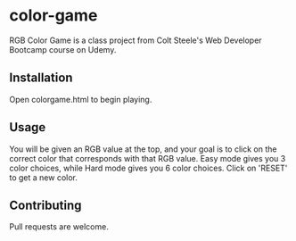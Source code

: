 # color-game
RGB Color Game is a class project from Colt Steele's Web Developer Bootcamp course on Udemy.


## Installation

Open colorgame.html to begin playing.

## Usage

You will be given an RGB value at the top, and your goal is to click on the correct color that corresponds with that RGB value. Easy mode gives you 3 color choices, while Hard mode gives you 6 color choices. Click on 'RESET' to get a new color.

## Contributing
Pull requests are welcome.
